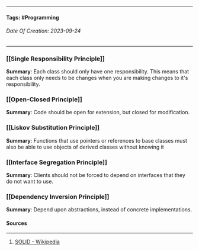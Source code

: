 __________________________________________________________________________
#### **Tags:** #Programming
###### *Date Of Creation: 2023-09-24*
__________________________________________________________________________ 
### [[Single Responsibility Principle]]
**Summary**: Each class should only have one responsibility. This means that each class only needs to be changes when you are making changes to it's responsibility.
### [[Open-Closed Principle]]
**Summary**: Code should be open for extension, but closed for modification.
### [[Liskov Substitution Principle]]
**Summary**: Functions that use pointers or references to base classes must also be able to use objects of derived classes without knowing it
### [[Interface Segregation Principle]]
**Summary**: Clients should not be forced to depend on interfaces that they do not want to use.
### [[Dependency Inversion Principle]]
**Summary**: Depend upon abstractions, instead of concrete implementations.

#### Sources
__________________________________________________________________________
1. [SOLID - Wikipedia](https://en.wikipedia.org/wiki/SOLID)